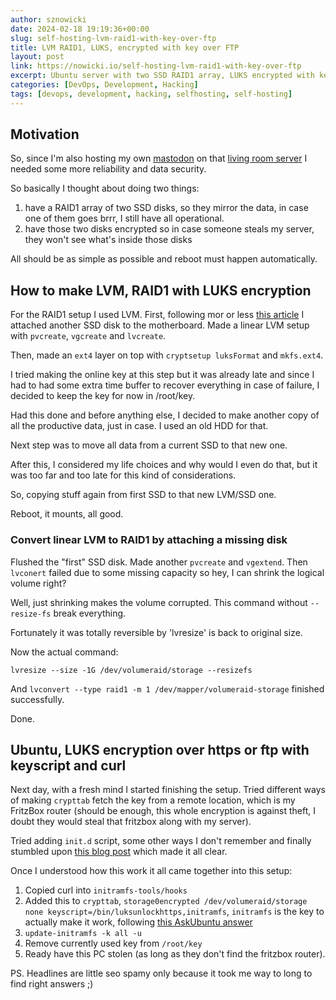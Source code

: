 ```yaml
---
author: sznowicki
date: 2024-02-18 19:19:36+00:00
slug: self-hosting-lvm-raid1-with-key-over-ftp
title: LVM RAID1, LUKS, encrypted with key over FTP
layout: post
link: https://nowicki.io/self-hosting-lvm-raid1-with-key-over-ftp
excerpt: Ubuntu server with two SSD RAID1 array, LUKS encrypted with keyscript taking key over curl ftp/http.
categories: [DevOps, Development, Hacking]
tags: [devops, development, hacking, selfhosting, self-hosting]
---
```


## Motivation

So, since I'm also hosting my own [mastodon](https://social.nowicki.io) on that [living room server](/server-in-a-living-room-self-hosting) I needed some more reliability and data security.

So basically I thought about doing two things:

1. have a RAID1 array of two SSD disks, so they mirror the data, in case one of them goes brrr, I still have all operational.
2. have those two disks encrypted so in case someone steals my server, they won't see what's inside those disks

All should be as simple as possible and reboot must happen automatically.

## How to make LVM, RAID1 with LUKS encryption

For the RAID1 setup I used LVM. First, following mor or less [this article](https://wiki.gentoo.org/wiki/Raid1_with_LVM_from_scratch#Mount_LUKS_encrypted_device_on_boot_from_LVM_RAID_1) I attached another SSD disk to the motherboard. Made a linear LVM setup with `pvcreate`, `vgcreate` and `lvcreate`.

Then, made an `ext4` layer on top with `cryptsetup luksFormat` and `mkfs.ext4`.

I tried making the online key at this step but it was already late and since I had to had some extra time buffer to recover everything in case of failure, I decided to keep the key for now in /root/key.

Had this done and before anything else, I decided to make another copy of all the productive data, just in case. I used an old HDD for that.

Next step was to move all data from a current SSD to that new one.

After this, I considered my life choices and why would I even do that, but it was too far and too late for this kind of considerations.

So, copying stuff again from first SSD to that new LVM/SSD one.

Reboot, it mounts, all good.

### Convert linear LVM to RAID1 by attaching a missing disk

Flushed the "first" SSD disk. Made another `pvcreate` and `vgextend`. Then `lvconert` failed due to some missing capacity so hey, I can shrink the logical volume right?

Well, just shrinking makes the volume corrupted. This command without `--resize-fs` break everything.

Fortunately it was totally reversible by 'lvresize' is back to original size.

Now the actual command:
```
lvresize --size -1G /dev/volumeraid/storage --resizefs
```

And `lvconvert --type raid1 -m 1 /dev/mapper/volumeraid-storage` finished successfully.

Done.

## Ubuntu, LUKS encryption over https or ftp with keyscript and curl

Next day, with a fresh mind I started finishing the setup. Tried different ways of making `crypttab` fetch the key from a remote location, which is my FritzBox router (should be enough, this whole encryption is against theft, I doubt they would steal that fritzbox along with my server).

Tried adding `init.d` script, some other ways I don't remember and finally stumbled upon [this blog post](https://tqdev.com/2023-luks-with-https-unlock) which made it all clear.

Once I understood how this work it all came together into this setup:

1. Copied curl into `initramfs-tools/hooks`
2. Added this to `crypttab`, `storage0encrypted /dev/volumeraid/storage none keyscript=/bin/luksunlockhttps,initramfs`, `initramfs` is the key to actually make it work, following [this AskUbuntu answer](https://askubuntu.com/questions/906870/luks-keyscript-being-ignored-asks-for-password)
3. `update-initramfs -k all -u`
4. Remove currently used key from `/root/key`
5. Ready have this PC stolen (as long as they don't find the fritzbox router).

PS. Headlines are little seo spamy only because it took me way to long to find right answers ;)
